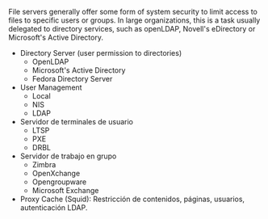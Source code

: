 File servers generally offer some form of system security to limit access to files to specific users or groups. In large organizations, this is a task usually delegated to directory services, such as openLDAP, Novell's eDirectory or Microsoft's Active Directory.

- Directory Server (user permission to directories)
	- OpenLDAP
	- Microsoft's Active Directory
	- Fedora Directory Server
- User Management
	- Local
	- NIS
	- LDAP
- Servidor de terminales de usuario
	- LTSP
	- PXE
	- DRBL
- Servidor de trabajo en grupo
	- Zimbra
	- OpenXchange
	- Opengroupware
	- Microsoft Exchange
- Proxy Cache (Squid): Restricción de contenidos, páginas, usuarios, autenticación LDAP.